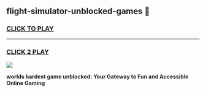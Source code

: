 
## flight-simulator-unblocked-games 👋
<h3>
<a href="https://premium.freeplayer.one?title=flight-simulator-unblocked-games&ref=14F">CLICK TO PLAY</a></h3>
<hr>

<h3>
<a href="https://premium.freeplayer.one?title=flight-simulator-unblocked-games&ref=14F">CLICK 2 PLAY</a>
  
</h3>

<a href="https://premium.freeplayer.one?title=flight-simulator-unblocked-games&ref=12F/"><img src="https://clearcache.store/games.png"></a>


**worlds hardest game unblocked: Your Gateway to Fun and Accessible Online Gaming**
